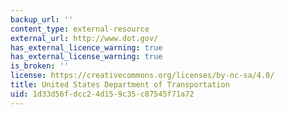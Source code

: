 ```yaml
---
backup_url: ''
content_type: external-resource
external_url: http://www.dot.gov/
has_external_licence_warning: true
has_external_license_warning: true
is_broken: ''
license: https://creativecommons.org/licenses/by-nc-sa/4.0/
title: United States Department of Transportation
uid: 1d33d56f-dcc2-4d15-9c35-c87545f71a72
---
```

